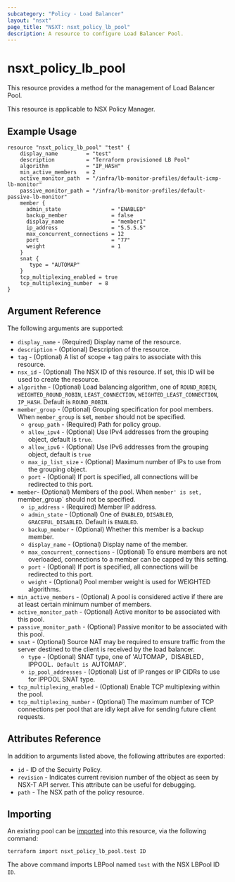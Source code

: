 ```yaml
---
subcategory: "Policy - Load Balancer"
layout: "nsxt"
page_title: "NSXT: nsxt_policy_lb_pool"
description: A resource to configure Load Balancer Pool.
---
```


# nsxt_policy_lb_pool

This resource provides a method for the management of Load Balancer Pool.

This resource is applicable to NSX Policy Manager.
 
## Example Usage

```hcl
resource "nsxt_policy_lb_pool" "test" {
    display_name         = "test"
    description          = "Terraform provisioned LB Pool"
    algorithm            = "IP_HASH"
    min_active_members   = 2
    active_monitor_path  = "/infra/lb-monitor-profiles/default-icmp-lb-monitor"
    passive_monitor_path = "/infra/lb-monitor-profiles/default-passive-lb-monitor"
    member {
      admin_state                = "ENABLED"
      backup_member              = false
      display_name               = "member1"
      ip_address                 = "5.5.5.5"
      max_concurrent_connections = 12
      port                       = "77"
      weight                     = 1
    }
    snat {
       type = "AUTOMAP"
    }
    tcp_multiplexing_enabled = true
    tcp_multiplexing_number  = 8
}
```

## Argument Reference

The following arguments are supported:

* `display_name` - (Required) Display name of the resource.
* `description` - (Optional) Description of the resource.
* `tag` - (Optional) A list of scope + tag pairs to associate with this resource.
* `nsx_id` - (Optional) The NSX ID of this resource. If set, this ID will be used to create the resource.
* `algorithm` - (Optional) Load balancing algorithm, one of `ROUND_ROBIN`, `WEIGHTED_ROUND_ROBIN`, `LEAST_CONNECTION`, `WEIGHTED_LEAST_CONNECTION`, `IP_HASH`. Default is `ROUND_ROBIN`.
* `member_group` - (Optional) Grouping specification for pool members. When `member_group` is set, `member` should not be specified.
  * `group_path` - (Required) Path for policy group.
  * `allow_ipv4` - (Optional) Use IPv4 addresses from the grouping object, default is `true`.
  * `allow_ipv6` - (Optional) Use IPv6 addresses from the grouping object, default is `true`
  * `max_ip_list_size` - (Optional) Maximum number of IPs to use from the grouping object.
  * `port` - (Optional) If port is specified, all connections will be redirected to this port.
* `member`- (Optional) Members of the pool. When `member' is set, `member_group` should not be specified.
  * `ip_address` - (Required) Member IP address.
  * `admin_state` - (Optional) One of `ENABLED`, `DISABLED`, `GRACEFUL_DISABLED`. Default is `ENABLED`.
  * `backup_member` - (Optional) Whether this member is a backup member.
  * `display_name` - (Optional) Display name of the member.
  * `max_concurrent_connections` - (Optional) To ensure members are not overloaded, connections to a member can be capped by this setting.
  * `port` - (Optional) If port is specified, all connections will be redirected to this port.
  * `weight` - (Optional) Pool member weight is used for WEIGHTED algorithms.
* `min_active_members` - (Optional) A pool is considered active if there are at least certain minimum number of members.
* `active_monitor_path` - (Optional) Active monitor to be associated with this pool.
* `passive_monitor_path` - (Optional) Passive monitor to be associated with this pool.
* `snat` - (Optional) Source NAT may be required to ensure traffic from the server destined to the client is received by the load balancer.
  * `type` - (Optional) SNAT type, one of 'AUTOMAP`, `DISABLED`, `IPPOOL`. Default is `AUTOMAP`.
  * `ip_pool_addresses` - (Optional) List of IP ranges or IP CIDRs to use for IPPOOL SNAT type.
* `tcp_multiplexing_enabled` - (Optional) Enable TCP multiplexing within the pool.
* `tcp_multiplexing_number` - (Optional) The maximum number of TCP connections per pool that are idly kept alive for sending future client requests.

## Attributes Reference

In addition to arguments listed above, the following attributes are exported:

* `id` - ID of the Secuirty Policy.
* `revision` - Indicates current revision number of the object as seen by NSX-T API server. This attribute can be useful for debugging.
* `path` - The NSX path of the policy resource.

## Importing

An existing pool can be [imported][docs-import] into this resource, via the following command:

[docs-import]: /docs/import/index.html

```
terraform import nsxt_policy_lb_pool.test ID
```

The above command imports LBPool named `test` with the NSX LBPool ID `ID`.
